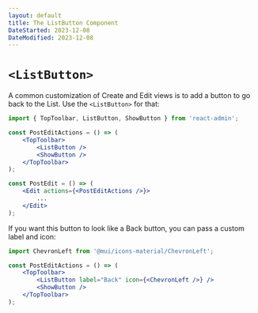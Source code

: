 ```yaml
---
layout: default
title: The ListButton Component
DateStarted: 2023-12-08
DateModified: 2023-12-08
---
```


# `<ListButton>`

A common customization of Create and Edit views is to add a button to go back to the List. Use the `<ListButton>` for that:

```jsx
import { TopToolbar, ListButton, ShowButton } from 'react-admin';

const PostEditActions = () => (
    <TopToolbar>
        <ListButton />
        <ShowButton />
    </TopToolbar>
);

const PostEdit = () => (
    <Edit actions={<PostEditActions />}>
        ...
    </Edit>
);
```

If you want this button to look like a Back button, you can pass a custom label and icon:

```jsx
import ChevronLeft from '@mui/icons-material/ChevronLeft';

const PostEditActions = () => (
    <TopToolbar>
        <ListButton label="Back" icon={<ChevronLeft />} />
        <ShowButton />
    </TopToolbar>
);
```